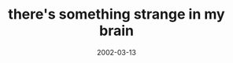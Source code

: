 ---
layout: base.njk
title : 'there&#39;s something strange in my brain' 
view_title : 'there&#39;s something strange in my brain' 
year : '2002' 
date : '2002-03-13' 
img_file : '/drawing/strangeinbrain.png' 
html_file : 'strangeinbrain' 
next_html : 'yourightiamleave.html' 
year_order : '45' 
permalink : "title/{{html_file}}.html"
---